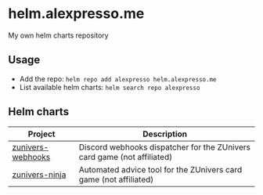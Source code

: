 # helm.alexpresso.me
My own helm charts repository

## Usage
- Add the repo: `helm repo add alexpresso helm.alexpresso.me`
- List available helm charts: `helm search repo alexpresso`

## Helm charts
| Project                                                              | Description                                                             |
|----------------------------------------------------------------------|-------------------------------------------------------------------------|
| [zunivers-webhooks](https://github.com/AlexPresso/ZUnivers-Webhooks) | Discord webhooks dispatcher for the ZUnivers card game (not affiliated) |
| [zunivers-ninja](https://github.com/AlexPresso/zunivers-ninja)       | Automated advice tool for the ZUnivers card game (not affiliated)       |
